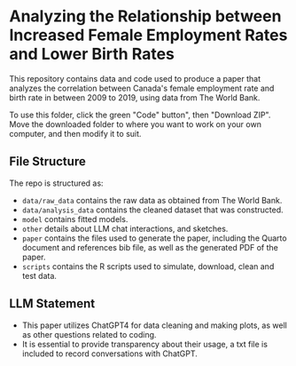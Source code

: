 # Analyzing the Relationship between Increased Female Employment Rates and Lower Birth Rates

This repository contains data and code used to produce a paper that analyzes the correlation between Canada's female employment rate and birth rate in between 2009 to 2019, using data from The World Bank.

To use this folder, click the green "Code" button", then "Download ZIP". Move the downloaded folder to where you want to work on your own computer, and then modify it to suit.

## File Structure

The repo is structured as:

-   `data/raw_data` contains the raw data as obtained from The World Bank.
-   `data/analysis_data` contains the cleaned dataset that was constructed.
-   `model` contains fitted models. 
-   `other` details about LLM chat interactions, and sketches.
-   `paper` contains the files used to generate the paper, including the Quarto document and references bib file, as well as the generated PDF of the paper. 
-   `scripts` contains the R scripts used to simulate, download, clean and test data.

## LLM Statement
- This paper utilizes ChatGPT4 for data cleaning and making plots, as well as other questions related to coding.
- It is essential to provide transparency about their usage, a txt file is included to record conversations with ChatGPT.
